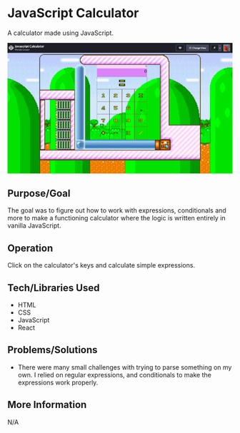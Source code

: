 # JavaScript Calculator
A calculator made using JavaScript.

![Screenshot](screenshot.jpg)

## Purpose/Goal
The goal was to figure out how to work with expressions, conditionals and more to make a functioning calculator where the logic is written entirely in vanilla JavaScript.

## Operation
Click on the calculator's keys and calculate simple expressions.

## Tech/Libraries Used
* HTML
* CSS
* JavaScript
* React

## Problems/Solutions
* There were many small challenges with trying to parse something on my own. I relied on regular expressions, and conditionals to make the expressions work properly.

## More Information
N/A
